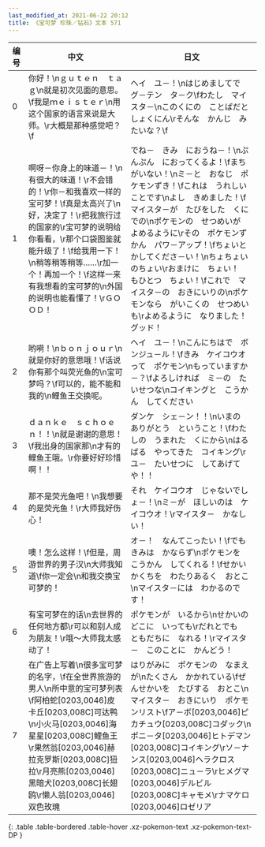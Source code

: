 ```yaml
---
last_modified_at: 2021-06-22 20:12
title: 《宝可梦 珍珠／钻石》文本 571
---
```

| 编号 | 中文 | 日文 |
| ---- | ---- | ---- |
| 0 | 你好！\nｇｕｔｅｎ　ｔａｇ\n就是初次见面的意思。\f我是ｍｅｉｓｔｅｒ\n用这个国家的语言来说是大师。\r大概是那种感觉吧？\f | ヘイ　ユ－！\nはじめましてで　グ－テン　タ－ク\fわたし　マイスタ－\nこのくにの　ことばだと　しょくにん\rそんな　かんじ　みたいな？\f |
| 1 | 啊呀－你身上的味道－！\n有很大的味道！\r不会错的！\r你－和我喜欢一样的宝可梦！\f真是太高兴了\n好，决定了！\r把我旅行过的国家的\r宝可梦的说明给你看看，\r那个口袋图鉴就能升级了！\f给我用一下！\n稍等稍等稍等……\r加一个！再加一个！\f这样一来有我想看的宝可梦的\n外国的说明也能看懂了！\rＧＯＯＤ！ | でね－　きみ　におうね－！\nぷんぷん　におってくるよ！\fまちがいない！\nミ－と　おなじ　ポケモンずき！\fこれは　うれしいことです\nよし　きめました！\fマイスタ－が　たびをした　くにでの\nポケモンの　せつめいが　よめるように\rその　ポケモンずかん　パワ－アップ！\fちょいと　かしてくださ－い！\nちょちょいのちょい\rおまけに　ちょい！　もひとつ　ちょい！\fこれで　マイスタ－の　おきにいりの\nポケモンなら　がいこくの　せつめいも\rよめるように　なりました！　グッド！ |
| 2 | 哟嗬！\nｂｏｎｊｏｕｒ\n就是你好的意思哦！\f话说你有那个叫荧光鱼的\n宝可梦吗？\f可以的，能不能和我的\n鲤鱼王交换呢。 | ヘイ　ユ－！\nこんにちはで　ボンジュ－ル！\fきみ　ケイコウオって　ポケモン\nもっていますか－？\fよろしければ　ミ－の　たいせつな\nコイキングと　こうかん　してください |
| 3 | ｄａｎｋｅ　ｓｃｈｏｅｎ！！\n就是谢谢的意思！\f我出身的国家那\n才有的鲤鱼王哦。\r你要好好珍惜啊！！ | ダンケ　シェ－ン！！\nいまの　ありがとう　ということ！\fわたしの　うまれた　くにから\nはるばる　やってきた　コイキング\rユ－　たいせつに　してあげてや！！ |
| 4 | 那不是荧光鱼吧！\n我想要的是荧光鱼！\r大师我好伤心！ | それ　ケイコウオ　じゃないでしょ－！\nミ－が　ほしいのは　ケイコウオ！\rマイスタ－　かなしい！ |
| 5 | 噢！怎么这样！\f但是，周游世界的男子汉\n大师我知道\f你一定会\n和我交换宝可梦的！ | オ－！　なんてこったい！\fでも　きみは　かならず\nポケモンを　こうかん　してくれる！\fせかいかくちを　わたりあるく　おとこ\nマイスタ－には　わかるのです！ |
| 6 | 有宝可梦在的话\n去世界的任何地方都\r可以和别人成为朋友！\r哦～大师我太感动了！ | ポケモンが　いるから\nせかいの　どこに　いっても\rだれとでも　ともだちに　なれる！\rマイスタ－　このことに　かんどう！ |
| 7 | 在广告上写着\n很多宝可梦的名字，\f在全世界旅游的男人\n所中意的宝可梦列表\f阿柏蛇[0203,0046]皮卡丘[0203,008C]可达鸭\n小火马[0203,0046]海星星[0203,008C]鲤鱼王\r果然翁[0203,0046]赫拉克罗斯[0203,008C]狃拉\r月亮熊[0203,0046]黑暗犬[0203,008C]长翅鸥\r懒人翁[0203,0046]双色玫瑰 | はりがみに　ポケモンの　なまえが\nたくさん　かかれている\fぜんせかいを　たびする　おとこ\nマイスタ－　おきにいり　ポケモンリスト\fア－ボ[0203,0046]ピカチュウ[0203,008C]コダック\nポニ－タ[0203,0046]ヒトデマン[0203,008C]コイキング\rソ－ナンス[0203,0046]ヘラクロス[0203,008C]ニュ－ラ\rヒメグマ[0203,0046]デルビル[0203,008C]キャモメ\rナマケロ[0203,0046]ロゼリア |
{: .table .table-bordered .table-hover .xz-pokemon-text .xz-pokemon-text-DP }